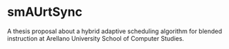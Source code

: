 # smAUrtSync
A thesis proposal about a hybrid adaptive scheduling algorithm for blended instruction at Arellano University School of Computer Studies.
